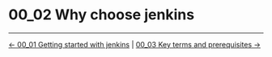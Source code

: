 # 00_02 Why choose jenkins

<!-- FooterStart -->
---
[← 00_01 Getting started with jenkins](../00_01_getting_started_with_jenkins/README.md) | [00_03 Key terms and prerequisites →](../00_03_key_terms_prerequisites/README.md)
<!-- FooterEnd -->
